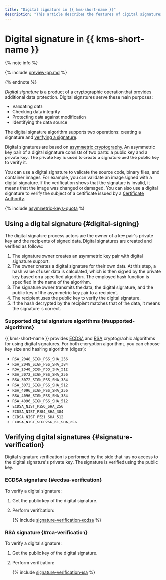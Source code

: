 ```yaml
---
title: "Digital signature in {{ kms-short-name }}"
description: "This article describes the features of digital signatures in {{ kms-short-name }}."
---
```


# Digital signature in {{ kms-short-name }}

{% note info %}

{% include [preview-pp.md](../../_includes/preview-pp.md) %}

{% endnote %}

_Digital signature_ is a product of a cryptographic operation that provides additional data protection. Digital signatures serve these main purposes:

* Validating data
* Checking data integrity
* Protecting data against modification
* Identifying the data source

The digital signature algorithm supports two operations: creating a signature and [verifying a signature](#signature-verification).

Digital signatures are based on [asymmetric cryptography](asymmetric-encryption.md). An asymmetric key pair of a digital signature consists of two parts: a public key and a private key. The private key is used to create a signature and the public key to verify it.

You can use a digital signature to validate the source code, binary files, and container images. For example, you can validate an image signed with a digital signature. If the verification shows that the signature is invalid, it means that the image was changed or damaged. You can also use a digital signature to verify the subject of a certificate issued by a [Certificate Authority](https://en.wikipedia.org/wiki/Certificate_authority).

{% include [asymmetric-keys-quota](../../_includes/kms/asymmetric-keys-quota.md) %}

## Using a digital signature {#digital-signing}

The digital signature process actors are the owner of a key pair's private key and the recipients of signed data. Digital signatures are created and verified as follows:

1. The signature owner creates an asymmetric key pair with digital signature support.
1. The owner creates a digital signature for their own data. At this step, a hash value of user data is calculated, which is then signed by the private key based on a specified algorithm. The employed hash function is specified in the name of the algorithm.
1. The signature owner transmits the data, the digital signature, and the public key of the asymmetric key pair to a recipient.
1. The recipient uses the public key to verify the digital signature.
1. If the hash decrypted by the recipient matches that of the data, it means the signature is correct.

### Supported digital signature algorithms {#supported-algorithms}

{{ kms-short-name }} provides [ECDSA](https://en.wikipedia.org/wiki/Elliptic_Curve_Digital_Signature_Algorithm) and [RSA](https://en.wikipedia.org/wiki/RSA_(cryptosystem)) cryptographic algorithms for using digital signatures. For both encryption algorithms, you can choose key size and hashing algorithm (digest):

* `RSA_2048_SIGN_PSS_SHA_256`
* `RSA_2048_SIGN_PSS_SHA_384`
* `RSA_2048_SIGN_PSS_SHA_512`
* `RSA_3072_SIGN_PSS_SHA_256`
* `RSA_3072_SIGN_PSS_SHA_384`
* `RSA_3072_SIGN_PSS_SHA_512`
* `RSA_4096_SIGN_PSS_SHA_256`
* `RSA_4096_SIGN_PSS_SHA_384`
* `RSA_4096_SIGN_PSS_SHA_512`
* `ECDSA_NIST_P256_SHA_256`
* `ECDSA_NIST_P384_SHA_384`
* `ECDSA_NIST_P521_SHA_512`
* `ECDSA_NIST_SECP256_K1_SHA_256`

## Verifying digital signatures {#signature-verification}

Digital signature verification is performed by the side that has no access to the digital signature's private key. The signature is verified using the public key.

### ECDSA signature {#ecdsa-verification}

To verify a digital signature:

1. Get the public key of the digital signature.

1. Perform verification:

    {% include [signature-verification-ecdsa](../../_includes/kms/signature-verification-ecdsa.md) %}

### RSA signature {#rca-verification}

To verify a digital signature:

1. Get the public key of the digital signature.

1. Perform verification:

    {% include [signature-verification-rsa](../../_includes/kms/signature-verification-rsa.md) %}
